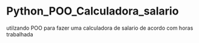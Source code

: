 # Python_POO_Calculadora_salario
utilzando POO para fazer uma calculadora de salario de acordo com horas trabalhada
